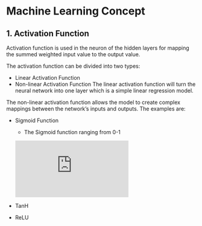 # Machine Learning Concept
## 1. Activation Function
Activation function is used in the neuron of the hidden layers for mapping the summed weighted input value to the output value.

The activation function can be divided into two types:    
* Linear Activation Function
* Non-linear Activation Function
The linear activation function will turn the neural network into one layer which is a simple linear regression model.

The non-linear activation function allows the model to create complex mappings between the network’s inputs and outputs. The examples are:
    
- Sigmoid Function
    - The Sigmoid function ranging from 0-1
    
    ![equation](https://latex.codecogs.com/gif.latex?%5CPhi%5Cleft%20%28%20Z%20%5Cright%20%29%3D%5Cfrac%7B1%7D%7B1+e%5E%7B-z%7D%7D)
    
- TanH
- ReLU
    
    
